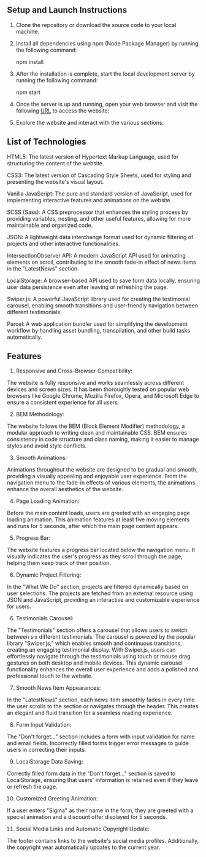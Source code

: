 ## Setup and Launch Instructions

1. Clone the repository or download the source code to your local machine.

2. Install all dependencies using npm (Node Package Manager) by running the
   following command:

   npm install

3. After the installation is complete, start the local development server by
   running the following command:

   npm start

4. Once the server is up and running, open your web browser and visit the
   following [URL](http://localhost:1234) to access the website:

5. Explore the website and interact with the various sections:

## List of Technologies

HTML5: The latest version of Hypertext Markup Language, used for structuring the
content of the website.

CSS3: The latest version of Cascading Style Sheets, used for styling and
presenting the website's visual layout.

Vanilla JavaScript: The pure and standard version of JavaScript, used for
implementing interactive features and animations on the website.

SCSS (Sass): A CSS preprocessor that enhances the styling process by providing
variables, nesting, and other useful features, allowing for more maintainable
and organized code.

JSON: A lightweight data interchange format used for dynamic filtering of
projects and other interactive functionalities.

IntersectionObserver API: A modern JavaScript API used for animating elements on
scroll, contributing to the smooth fade-in effect of news items in the
"LatestNews" section.

LocalStorage: A browser-based API used to save form data locally, ensuring user
data persistence even after leaving or refreshing the page.

Swiper.js: A powerful JavaScript library used for creating the testimonial
carousel, enabling smooth transitions and user-friendly navigation between
different testimonials.

Parcel: A web application bundler used for simplifying the development workflow
by handling asset bundling, transpilation, and other build tasks automatically.

## Features

1. Responsive and Cross-Browser Compatibility:

The website is fully responsive and works seamlessly across different devices
and screen sizes. It has been thoroughly tested on popular web browsers like
Google Chrome, Mozilla Firefox, Opera, and Microsoft Edge to ensure a consistent
experience for all users.

2. BEM Methodology:

The website follows the BEM (Block Element Modifier) methodology, a modular
approach to writing clean and maintainable CSS. BEM ensures consistency in code
structure and class naming, making it easier to manage styles and avoid style
conflicts.

3. Smooth Animations:

Animations throughout the website are designed to be gradual and smooth,
providing a visually appealing and enjoyable user experience. From the
navigation menu to the fade-in effects of various elements, the animations
enhance the overall aesthetics of the website.

4. Page Loading Animation:

Before the main content loads, users are greeted with an engaging page loading
animation. This animation features at least five moving elements and runs for 5
seconds, after which the main page content appears.

5. Progress Bar:

The website features a progress bar located below the navigation menu. It
visually indicates the user's progress as they scroll through the page, helping
them keep track of their position.

6. Dynamic Project Filtering:

In the "What We Do" section, projects are filtered dynamically based on user
selections. The projects are fetched from an external resource using JSON and
JavaScript, providing an interactive and customizable experience for users.

6. Testimonials Carousel:

The "Testimonials" section offers a carousel that allows users to switch between
six different testimonials. The carousel is powered by the popular library
"Swiper.js," which enables smooth and continuous transitions, creating an
engaging testimonial display. With Swiper.js, users can effortlessly navigate
through the testimonials using touch or mouse drag gestures on both desktop and
mobile devices. This dynamic carousel functionality enhances the overall user
experience and adds a polished and professional touch to the website.

7. Smooth News Item Appearances:

In the "LatestNews" section, each news item smoothly fades in every time the
user scrolls to the section or navigates through the header. This creates an
elegant and fluid transition for a seamless reading experience.

8. Form Input Validation:

The "Don't forget..." section includes a form with input validation for name and
email fields. Incorrectly filled forms trigger error messages to guide users in
correcting their inputs.

9. LocalStorage Data Saving:

Correctly filled form data in the "Don't forget..." section is saved to
LocalStorage, ensuring that users' information is retained even if they leave or
refresh the page.

10. Customized Greeting Animation:

If a user enters "Sigma" as their name in the form, they are greeted with a
special animation and a discount offer displayed for 5 seconds.

11. Social Media Links and Automatic Copyright Update:

The footer contains links to the website's social media profiles. Additionally,
the copyright year automatically updates to the current year.

